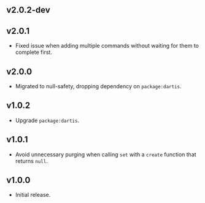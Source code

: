 ## v2.0.2-dev

## v2.0.1
 * Fixed issue when adding multiple commands without waiting for them to complete first.

## v2.0.0
 * Migrated to null-safety, dropping dependency on `package:dartis`.

## v1.0.2
 * Upgrade `package:dartis`.

## v1.0.1
 * Avoid unnecessary purging when calling `set` with a `create` function that
   returns `null`.

## v1.0.0
 * Initial release.
